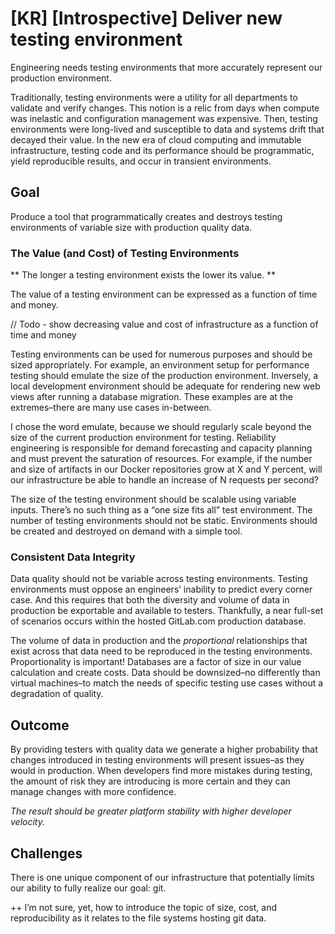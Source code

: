 # \[KR\] \[Introspective\] Deliver new testing environment

Engineering needs testing environments that more accurately represent our production environment. 

Traditionally, testing environments were a utility for all departments to validate and verify changes. This notion is a relic from days when compute was inelastic and configuration management was expensive. Then, testing environments were long-lived and susceptible to data and systems drift that decayed their value. In the new era of cloud computing and immutable infrastructure, testing code and its performance should be programmatic, yield reproducible results, and occur in transient environments.

## Goal

Produce a tool that programmatically creates and destroys testing environments of variable size with production quality data.

### The Value (and Cost) of Testing Environments

**  The longer a testing environment exists the lower its value.  **

The value of a testing environment can be expressed as a function of time and money.

// Todo - show decreasing value and cost of infrastructure as a function of time and money

Testing environments can be used for numerous purposes and should be sized appropriately. For example, an environment setup for performance testing should emulate the size of the production environment.  Inversely, a local development environment should be adequate for rendering new web views after running a database migration. These examples are at the extremes–there are many use cases in-between.

I chose the word emulate, because we should regularly scale beyond the size of the current production environment for testing. Reliability engineering is responsible for demand forecasting and capacity planning and must prevent the saturation of resources. For example, if the number and size of artifacts in our Docker repositories grow at X and Y percent, will our infrastructure be able to handle an increase of N requests per second?

The size of the testing environment should be scalable using variable inputs. There’s no such thing as a “one size fits all” test environment. The number of testing environments should not be static. Environments should be created and destroyed on demand with a simple tool.

### Consistent Data Integrity

Data quality should not be variable across testing environments. Testing environments must oppose an engineers’ inability to predict every corner case. And this requires that both the diversity and volume of data in production be exportable and available to testers.  Thankfully, a near full-set of scenarios occurs within the hosted GitLab.com production database.

The volume of data in production and the _proportional_ relationships that exist across that data need to be reproduced in the testing environments. Proportionality is important! Databases are a factor of size in our value calculation and create costs. Data should be downsized–no differently than virtual machines–to match the needs of specific testing use cases without a degradation of quality.

## Outcome

By providing testers with quality data we generate a higher probability that changes introduced in testing environments will present issues–as they would in production. When developers find more mistakes during testing, the amount of risk they are introducing is more certain and they can manage changes with more confidence.

_The result should be greater platform stability with higher developer velocity._

## Challenges

There is one unique component of our infrastructure that potentially limits our ability to fully realize our goal: git.

++ I’m not sure, yet, how to introduce the topic of size, cost, and reproducibility as it relates to the file systems hosting git data.

